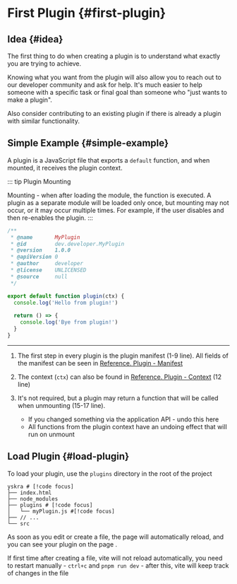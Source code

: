 # First Plugin {#first-plugin}

## Idea {#idea}

The first thing to do when creating a plugin is to understand what exactly you are trying to achieve.

Knowing what you want from the plugin will also allow you to reach out to our developer community and ask for help. It's much easier to help someone with a specific task or final goal than someone who "just wants to make a plugin".

Also consider contributing to an existing plugin if there is already a plugin with similar functionality.

## Simple Example {#simple-example}

A plugin is a JavaScript file that exports a `default` function, and when mounted, it receives the plugin context.

::: tip Plugin Mounting

Mounting - when after loading the module, the function is executed. A plugin as a separate module will be loaded only once, but mounting may not occur, or it may occur multiple times.
For example, if the user disables and then re-enables the plugin.
:::

```js :line-numbers
/**
 * @name       MyPlugin
 * @id         dev.developer.MyPlugin
 * @version    1.0.0
 * @apiVersion 0
 * @author     developer
 * @license    UNLICENSED
 * @source     null
 */

export default function plugin(ctx) {
  console.log('Hello from plugin!')
  
  return () => {
    console.log('Bye from plugin!')
  }
}
```

---

1. The first step in every plugin is the plugin manifest (1-9 line). All fields of the manifest can be seen in [Reference. Plugin - Manifest](../../reference/plugin-manifest.md)

2. The context (`ctx`) can also be found in [Reference. Plugin - Context](../../reference/plugin-context.md) (12 line)

3. It's not required, but a plugin may return a function that will be called when unmounting (15-17 line).
   - If you changed something via the application API - undo this here
   - All functions from the plugin context have an undoing effect that will run on unmount

## Load Plugin {#load-plugin}

To load your plugin, use the `plugins` directory in the root of the project

```shell
yskra # [!code focus]
├── index.html
├── node_modules
├── plugins # [!code focus]
│   └── myPlugin.js #[!code focus]
├── // ...
└── src
```

As soon as you edit or create a file, the page will automatically reload, and you can see your plugin on the page <ExternalLink href="http://localhost:8930/settings/plugins" />.

If first time after creating a file, vite will not reload automatically, you need to restart manually - `ctrl+c` and `pnpm run dev` - after this, vite will keep track of changes in the file
